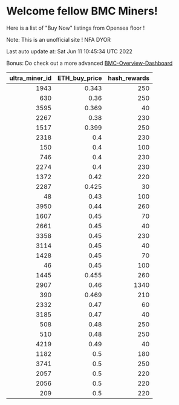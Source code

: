 # Welcome fellow BMC Miners!
Here is a list of "Buy Now" listings from Opensea floor !

Note: This is an unofficial site ! NFA DYOR

Last auto update at: Sat Jun 11 10:45:34 UTC 2022

Bonus: Do check out a more advanced [BMC-Overview-Dashboard](https://dune.com/defifunk/BMC-Overview-Dashboard)


|   ultra_miner_id |   ETH_buy_price |   hash_rewards |
|-----------------:|----------------:|---------------:|
|             1943 |           0.343 |            250 |
|              630 |           0.36  |            250 |
|             3595 |           0.369 |             40 |
|             2267 |           0.38  |            230 |
|             1517 |           0.399 |            250 |
|             2318 |           0.4   |            230 |
|              150 |           0.4   |            100 |
|              746 |           0.4   |            230 |
|             2274 |           0.4   |            230 |
|             1372 |           0.42  |            220 |
|             2287 |           0.425 |             30 |
|               48 |           0.43  |            100 |
|             3950 |           0.44  |            260 |
|             1607 |           0.45  |             70 |
|             2661 |           0.45  |             40 |
|             3358 |           0.45  |            230 |
|             3114 |           0.45  |             40 |
|             1428 |           0.45  |             70 |
|               46 |           0.45  |            100 |
|             1445 |           0.455 |            260 |
|             2907 |           0.46  |           1340 |
|              390 |           0.469 |            210 |
|             2332 |           0.47  |             60 |
|             3185 |           0.47  |             40 |
|              508 |           0.48  |            250 |
|              510 |           0.48  |            250 |
|             4219 |           0.49  |             40 |
|             1182 |           0.5   |            180 |
|             3741 |           0.5   |            250 |
|             2057 |           0.5   |            220 |
|             2056 |           0.5   |            220 |
|              209 |           0.5   |            220 |